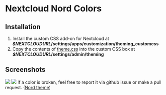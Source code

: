 # Nextcloud Nord Colors 

## Installation
1. Install the custom CSS add-on for Nextcloud at ***$NEXTCLOUDURL*/settings/apps/customization/theming_customcss**
2. Copy the contents of [theme.css](https://raw.githubusercontent.com/ciiron/nextcloud-nord-colors/master/theme.css) into the custom CSS box at ***$NEXTCLOUDURL*/settings/admin/theming**

## Screenshots
![](../master/screenshots/files.png)
![](../master/screenshots/settings.png)
If a color is broken, feel free to report it via github issue or make a pull request.  ([Nord theme](https://www.nordtheme.com/))
